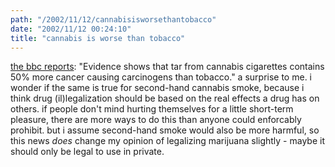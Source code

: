 ```yaml
---
path: "/2002/11/12/cannabisisworsethantobacco" 
date: "2002/11/12 00:24:10" 
title: "cannabis is worse than tobacco" 
---
```

<p><a href="http://news.bbc.co.uk/1/hi/health/2419713.stm">the bbc reports</a>: "Evidence shows that tar from cannabis cigarettes contains 50% more cancer causing carcinogens than tobacco." a surprise to me. i wonder if the same is true for second-hand cannabis smoke, because i think drug (il)legalization should be based on the real effects a drug has on others. if people don't mind hurting themselves for a little short-term pleasure, there are more ways to do this than anyone could enforcably prohibit. but i assume second-hand smoke would also be more harmful, so this news <i>does</i> change my opinion of legalizing marijuana slightly - maybe it should only be legal to use in private.</p>